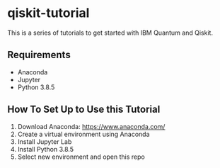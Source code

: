 # qiskit-tutorial
This is a series of tutorials to get started with IBM Quantum and Qiskit.

## Requirements
- Anaconda 
- Jupyter
- Python 3.8.5

## How To Set Up to Use this Tutorial
1. Download Anaconda: https://www.anaconda.com/
2. Create a virtual environment using Anaconda
3. Install Jupyter Lab
4. Install Python 3.8.5
5. Select new environment and open this repo
